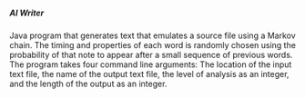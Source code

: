 ##### AI Writer
Java program that generates text that emulates a source file using a Markov chain. The timing and properties of each word is randomly chosen using the probability of that note to appear after a small sequence of previous words. The program takes four command line arguments: The location of the input text file, the name of the output text file, the level of analysis as an integer, and the length of the output as an integer.
